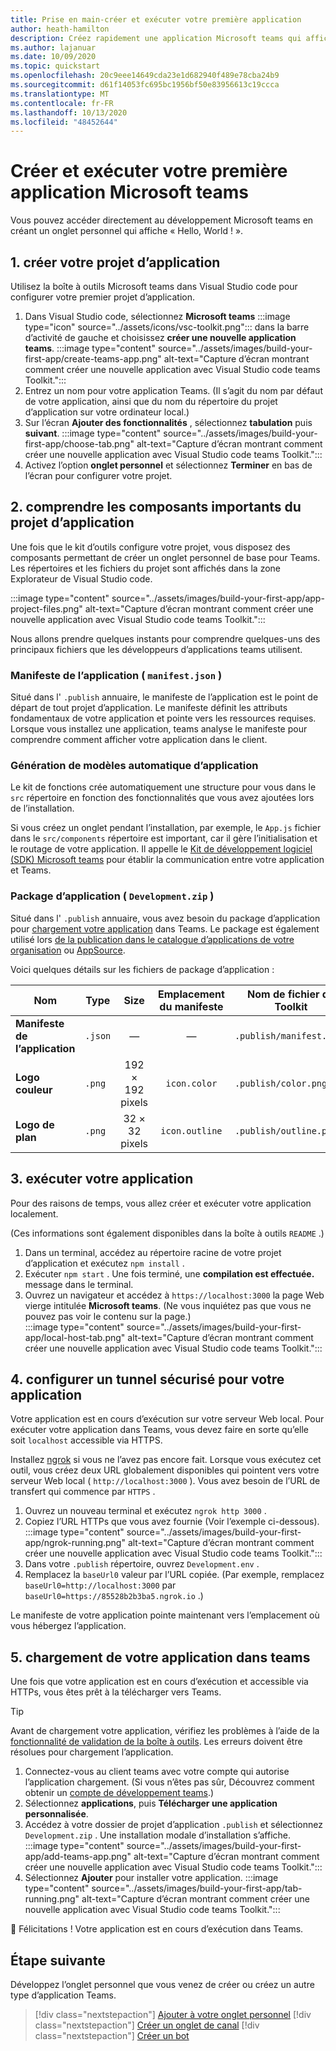 ```yaml
---
title: Prise en main-créer et exécuter votre première application
author: heath-hamilton
description: Créez rapidement une application Microsoft teams qui affiche un « Hello, World ! ». message à l’aide de Microsoft teams Toolkit.
ms.author: lajanuar
ms.date: 10/09/2020
ms.topic: quickstart
ms.openlocfilehash: 20c9eee14649cda23e1d682940f489e78cba24b9
ms.sourcegitcommit: d61f14053fc695bc1956bf50e83956613c19ccca
ms.translationtype: MT
ms.contentlocale: fr-FR
ms.lasthandoff: 10/13/2020
ms.locfileid: "48452644"
---
```

# <a name="build-and-run-your-first-microsoft-teams-app"></a>Créer et exécuter votre première application Microsoft teams

Vous pouvez accéder directement au développement Microsoft teams en créant un onglet personnel qui affiche « Hello, World ! ».

## <a name="1-create-your-app-project"></a>1. créer votre projet d’application

Utilisez la boîte à outils Microsoft teams dans Visual Studio code pour configurer votre premier projet d’application.

1. Dans Visual Studio code, sélectionnez **Microsoft teams** :::image type="icon" source="../assets/icons/vsc-toolkit.png"::: dans la barre d’activité de gauche et choisissez **créer une nouvelle application teams**.
:::image type="content" source="../assets/images/build-your-first-app/create-teams-app.png" alt-text="Capture d’écran montrant comment créer une nouvelle application avec Visual Studio code teams Toolkit.":::
1. Entrez un nom pour votre application Teams. (Il s’agit du nom par défaut de votre application, ainsi que du nom du répertoire du projet d’application sur votre ordinateur local.)
1. Sur l’écran **Ajouter des fonctionnalités** , sélectionnez **tabulation** puis **suivant**.
:::image type="content" source="../assets/images/build-your-first-app/choose-tab.png" alt-text="Capture d’écran montrant comment créer une nouvelle application avec Visual Studio code teams Toolkit.":::
1. Activez l’option **onglet personnel** et sélectionnez **Terminer** en bas de l’écran pour configurer votre projet.

## <a name="2-understand-important-app-project-components"></a>2. comprendre les composants importants du projet d’application

Une fois que le kit d’outils configure votre projet, vous disposez des composants permettant de créer un onglet personnel de base pour Teams. Les répertoires et les fichiers du projet sont affichés dans la zone Explorateur de Visual Studio code.

:::image type="content" source="../assets/images/build-your-first-app/app-project-files.png" alt-text="Capture d’écran montrant comment créer une nouvelle application avec Visual Studio code teams Toolkit.":::

Nous allons prendre quelques instants pour comprendre quelques-uns des principaux fichiers que les développeurs d’applications teams utilisent.

### <a name="app-manifest-manifestjson"></a>Manifeste de l’application ( `manifest.json` )

Situé dans l' `.publish` annuaire, le manifeste de l’application est le point de départ de tout projet d’application. Le manifeste définit les attributs fondamentaux de votre application et pointe vers les ressources requises. Lorsque vous installez une application, teams analyse le manifeste pour comprendre comment afficher votre application dans le client.

### <a name="app-scaffolding"></a>Génération de modèles automatique d’application

Le kit de fonctions crée automatiquement une structure pour vous dans le `src` répertoire en fonction des fonctionnalités que vous avez ajoutées lors de l’installation.

Si vous créez un onglet pendant l’installation, par exemple, le `App.js` fichier dans le `src/components` répertoire est important, car il gère l’initialisation et le routage de votre application. Il appelle le [Kit de développement logiciel (SDK) Microsoft teams](../tabs/how-to/using-teams-client-sdk.md) pour établir la communication entre votre application et Teams.

### <a name="app-package-developmentzip"></a>Package d’application ( `Development.zip` )

Situé dans l' `.publish` annuaire, vous avez besoin du package d’application pour [chargement votre application](../concepts/deploy-and-publish/overview.md#upload-your-app-directly) dans Teams. Le package est également utilisé lors [de la publication dans le catalogue d’applications de votre organisation](../concepts/deploy-and-publish/overview.md#publish-to-your-organizations-app-catalog) ou [AppSource](../concepts/deploy-and-publish/appsource/publish.md).

Voici quelques détails sur les fichiers de package d’application :

|Nom|Type|Size|Emplacement du manifeste|Nom de fichier du Toolkit|
|---|---|:---:|:---:|-----|
|**Manifeste de l’application**|`.json`| — | — |`.publish/manifest.json`|
|**Logo couleur**|`.png`|192 &times; 192 pixels|`icon.color`|`.publish/color.png`|
|**Logo de plan**|`.png`|32 &times; 32 pixels|`icon.outline`|`.publish/outline.png`|

## <a name="3-run-your-app"></a>3. exécuter votre application

Pour des raisons de temps, vous allez créer et exécuter votre application localement.

(Ces informations sont également disponibles dans la boîte à outils `README` .)

1. Dans un terminal, accédez au répertoire racine de votre projet d’application et exécutez `npm install` .
1. Exécuter `npm start` . Une fois terminé, une **compilation est effectuée.** message dans le terminal.
1. Ouvrez un navigateur et accédez à `https://localhost:3000` la page Web vierge intitulée **Microsoft teams**. (Ne vous inquiétez pas que vous ne pouvez pas voir le contenu sur la page.)<br/>
   :::image type="content" source="../assets/images/build-your-first-app/local-host-tab.png" alt-text="Capture d’écran montrant comment créer une nouvelle application avec Visual Studio code teams Toolkit.":::

## <a name="4-set-up-a-secure-tunnel-to-your-app"></a>4. configurer un tunnel sécurisé pour votre application

Votre application est en cours d’exécution sur votre serveur Web local. Pour exécuter votre application dans Teams, vous devez faire en sorte qu’elle soit `localhost` accessible via HTTPS.

Installez [ngrok](https://ngrok.com/download) si vous ne l’avez pas encore fait. Lorsque vous exécutez cet outil, vous créez deux URL globalement disponibles qui pointent vers votre serveur Web local ( `http://localhost:3000` ). Vous avez besoin de l’URL de transfert qui commence par `HTTPS` .

1. Ouvrez un nouveau terminal et exécutez `ngrok http 3000` .
1. Copiez l’URL HTTPs que vous avez fournie (Voir l’exemple ci-dessous).
:::image type="content" source="../assets/images/build-your-first-app/ngrok-running.png" alt-text="Capture d’écran montrant comment créer une nouvelle application avec Visual Studio code teams Toolkit.":::
1. Dans votre `.publish` répertoire, ouvrez `Development.env` .
1. Remplacez la `baseUrl0` valeur par l’URL copiée. (Par exemple, remplacez `baseUrl0=http://localhost:3000` par `baseUrl0=https://85528b2b3ba5.ngrok.io` .)

Le manifeste de votre application pointe maintenant vers l’emplacement où vous hébergez l’application.

## <a name="5-sideload-your-app-in-teams"></a>5. chargement de votre application dans teams

Une fois que votre application est en cours d’exécution et accessible via HTTPs, vous êtes prêt à la télécharger vers Teams.

> [!TIP]
> Avant de chargement votre application, vérifiez les problèmes à l’aide de la [fonctionnalité de validation de la boîte à outils](../concepts/deploy-and-publish/appsource/prepare/submission-checklist.md#teams-app-validation-tool). Les erreurs doivent être résolues pour chargement l’application.

1. Connectez-vous au client teams avec votre compte qui autorise l’application chargement. (Si vous n’êtes pas sûr, Découvrez comment obtenir un [compte de développement teams](../build-your-first-app/build-first-app-overview.md#set-up-your-development-account).)
1. Sélectionnez **applications**, puis **Télécharger une application personnalisée**.
1. Accédez à votre dossier de projet d’application `.publish` et sélectionnez `Development.zip` . Une installation modale d’installation s’affiche.
:::image type="content" source="../assets/images/build-your-first-app/add-teams-app.png" alt-text="Capture d’écran montrant comment créer une nouvelle application avec Visual Studio code teams Toolkit.":::
1. Sélectionnez **Ajouter** pour installer votre application.
:::image type="content" source="../assets/images/build-your-first-app/tab-running.png" alt-text="Capture d’écran montrant comment créer une nouvelle application avec Visual Studio code teams Toolkit.":::

🎉 Félicitations ! Votre application est en cours d’exécution dans Teams.

## <a name="next-step"></a>Étape suivante

Développez l’onglet personnel que vous venez de créer ou créez un autre type d’application Teams.

> [!div class="nextstepaction"]
> [Ajouter à votre onglet personnel](../build-your-first-app/build-personal-tab.md)
> [!div class="nextstepaction"]
> [Créer un onglet de canal](../build-your-first-app/build-channel-tab.md)
> [!div class="nextstepaction"]
> [Créer un bot](../build-your-first-app/build-bot.md)
